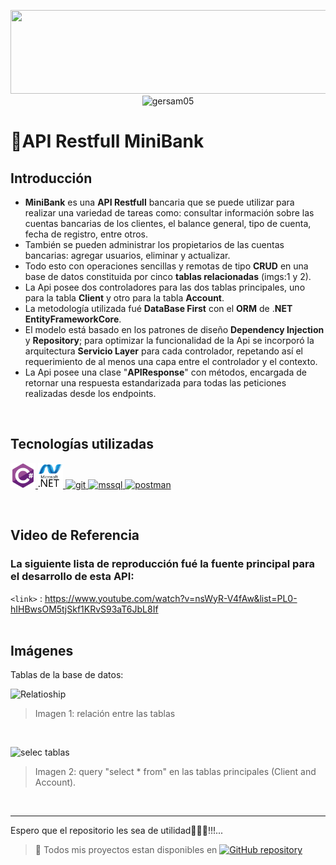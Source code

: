 <p align="center">
  <img width="626" height="134" src="https://github.com/GerSam05/GalponIndustrial/assets/146037370/6623ae64-08b3-46f2-b04b-74edfbade9e8"><br>
  <img src="https://komarev.com/ghpvc/?username=gersam05&label=Profile%20views&color=0e75b6&style=flat" alt="gersam05" />
</p>


# 🏦API Restfull MiniBank

## Introducción
- **MiniBank** es una **API Restfull** bancaria que se puede utilizar para realizar una variedad de tareas como: consultar información sobre las cuentas bancarias de los clientes,
el balance general, tipo de cuenta, fecha de registro, entre otros.
- También se pueden administrar los propietarios de las cuentas bancarias: agregar usuarios, eliminar y actualizar.
- Todo esto con operaciones sencillas y remotas de tipo **CRUD** en una base de datos constituida por cinco **tablas relacionadas** (imgs:1 y 2).
- La Api posee dos controladores para las dos tablas principales, uno para la tabla **Client** y otro para la tabla **Account**.
-  La metodología utilizada fué **DataBase First** con el **ORM** de .**NET EntityFrameworkCore**.
-  El modelo está basado en los patrones de diseño **Dependency Injection** y **Repository**; para optimizar la funcionalidad de la Api se incorporó la arquitectura **Servicio Layer** para cada controlador,
repetando así el requerimiento de al menos una capa entre el controlador y el contexto.
- La Api posee una clase "**APIResponse**" con métodos, encargada de retornar una respuesta estandarizada para todas las peticiones realizadas desde los endpoints.

<br>

## Tecnologías utilizadas

<p align="left"> <a href="https://www.w3schools.com/cs/" target="_blank" rel="noreferrer"> <img src="https://raw.githubusercontent.com/devicons/devicon/master/icons/csharp/csharp-original.svg" alt="csharp" width="40" height="40"/> </a> <a href="https://dotnet.microsoft.com/" target="_blank" rel="noreferrer"> <img src="https://raw.githubusercontent.com/devicons/devicon/master/icons/dot-net/dot-net-original-wordmark.svg" alt="dotnet" width="40" height="40"/> </a> <a href="https://git-scm.com/" target="_blank" rel="noreferrer"> <img src="https://www.vectorlogo.zone/logos/git-scm/git-scm-icon.svg" alt="git" width="40" height="40"/> </a> <a href="https://www.microsoft.com/en-us/sql-server" target="_blank" rel="noreferrer"> <img src="https://www.svgrepo.com/show/303229/microsoft-sql-server-logo.svg" alt="mssql" width="40" height="40"/> </a> <a href="https://postman.com" target="_blank" rel="noreferrer"> <img src="https://www.vectorlogo.zone/logos/getpostman/getpostman-icon.svg" alt="postman" width="40" height="40"/> </a> </p>
<br>

## Video de Referencia
### La siguiente lista de reproducción fué la fuente principal para el desarrollo de esta API:
`<link>` : <https://www.youtube.com/watch?v=nsWyR-V4fAw&list=PL0-hIHBwsOM5tjSkf1KRvS93aT6JbL8If>
<br><br>

## Imágenes

Tablas de la base de datos:

![Relatioship](https://github.com/GerSam05/MiniBank/assets/146037370/b3485bbf-f3f8-4515-b57a-728c315ab813)
> Imagen 1: relación entre las tablas
<br>

![selec tablas](https://github.com/GerSam05/MiniBank/assets/146037370/d0686d01-39de-4114-be82-f9841aab5162)
> Imagen 2: query "select * from" en las tablas principales (Client and Account).
<br>

---

Espero que el repositorio les sea de utilidad👍🏻💡!!!...
 
> 📁 Todos mis proyectos estan disponibles en [![GitHub repository](https://img.shields.io/badge/repository-github-orange)](https://github.com/GerSam05?tab=repositories)
